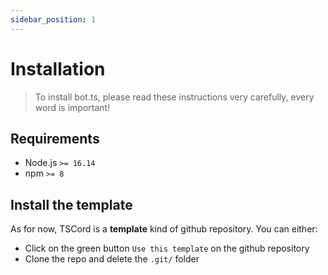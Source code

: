 ```yaml
---
sidebar_position: 1
---
```


# Installation

> To install bot.ts, please read these instructions very carefully, every word is important!

## Requirements

- Node.js `>= 16.14`
- npm `>= 8`

## Install the template

As for now, TSCord is a **template** kind of github repository. You can either:
- Click on the green button `Use this template` on the github repository
- Clone the repo and delete the `.git/` folder
